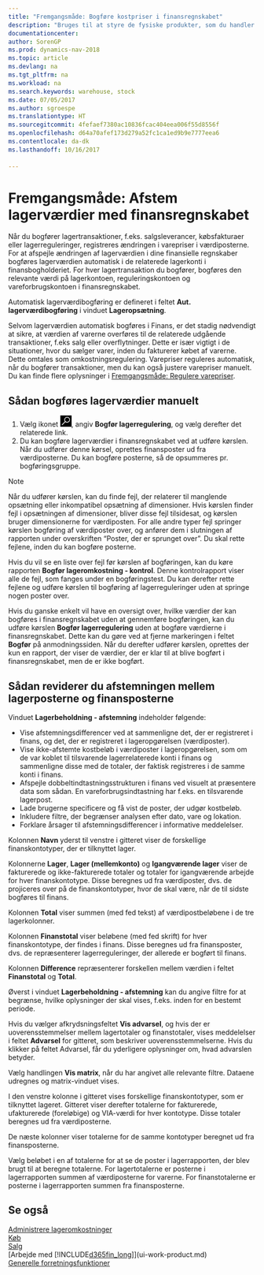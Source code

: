 ```yaml
---
title: "Fremgangsmåde: Bogføre kostpriser i finansregnskabet"
description: "Bruges til at styre de fysiske produkter, som du handler med, f.eks. håndtering af lagerbeholdning på lagerstedet."
documentationcenter: 
author: SorenGP
ms.prod: dynamics-nav-2018
ms.topic: article
ms.devlang: na
ms.tgt_pltfrm: na
ms.workload: na
ms.search.keywords: warehouse, stock
ms.date: 07/05/2017
ms.author: sgroespe
ms.translationtype: HT
ms.sourcegitcommit: 4fefaef7380ac10836fcac404eea006f55d8556f
ms.openlocfilehash: d64a70afef173d279a52fc1ca1ed9b9e7777eea6
ms.contentlocale: da-dk
ms.lasthandoff: 10/16/2017

---
```

# <a name="how-to-reconcile-inventory-costs-with-the-general-ledger"></a>Fremgangsmåde: Afstem lagerværdier med finansregnskabet
Når du bogfører lagertransaktioner, f.eks. salgsleverancer, købsfakturaer eller lagerreguleringer, registreres ændringen i varepriser i værdiposterne. For at afspejle ændringen af lagerværdien i dine finansielle regnskaber bogføres lagerværdien automatisk i de relaterede lagerkonti i finansbogholderiet. For hver lagertransaktion du bogfører, bogføres den relevante værdi på lagerkontoen, reguleringskontoen og vareforbrugskontoen i finansregnskabet.

Automatisk lagerværdibogføring er defineret i feltet **Aut. lagerværdibogføring** i vinduet **Lageropsætning**.

Selvom lagerværdien automatisk bogføres i Finans, er det stadig nødvendigt at sikre, at værdien af varerne overføres til de relaterede udgående transaktioner, f.eks salg eller overflytninger. Dette er især vigtigt i de situationer, hvor du sælger varer, inden du fakturerer købet af varerne. Dette omtales som omkostningsregulering. Varepriser reguleres automatisk, når du bogfører transaktioner, men du kan også justere varepriser manuelt. Du kan finde flere oplysninger i [Fremgangsmåde: Regulere varepriser](inventory-how-adjust-item-costs.md).

## <a name="to-post-inventory-costs-manually"></a>Sådan bogføres lagerværdier manuelt
1. Vælg ikonet ![Søg efter side eller rapport](media/ui-search/search_small.png "Ikonet Søg efter side eller rapport"), angiv **Bogfør lagerregulering**, og vælg derefter det relaterede link.
2. Du kan bogføre lagerværdier i finansregnskabet ved at udføre kørslen. Når du udfører denne kørsel, oprettes finansposter ud fra værdiposterne. Du kan bogføre posterne, så de opsummeres pr. bogføringsgruppe.

> [!NOTE]  
> Når du udfører kørslen, kan du finde fejl, der relaterer til manglende opsætning eller inkompatibel opsætning af dimensioner. Hvis kørslen finder fejl i opsætningen af dimensioner, bliver disse fejl tilsidesat, og kørslen bruger dimensionerne for værdiposten. For alle andre typer fejl springer kørslen bogføring af værdiposter over, og anfører dem i slutningen af rapporten under overskriften “Poster, der er sprunget over”. Du skal rette fejlene, inden du kan bogføre posterne.

Hvis du vil se en liste over fejl før kørslen af bogføringen, kan du køre rapporten **Bogfør lageromkostning - kontrol**. Denne kontrolrapport viser alle de fejl, som fanges under en bogføringstest. Du kan derefter rette fejlene og udføre kørslen til bogføring af lagerreguleringer uden at springe nogen poster over.

Hvis du ganske enkelt vil have en oversigt over, hvilke værdier der kan bogføres i finansregnskabet uden at gennemføre bogføringen, kan du udføre kørslen **Bogfør lagerregulering** uden at bogføre værdierne i finansregnskabet. Dette kan du gøre ved at fjerne markeringen i feltet **Bogfør** på anmodningssiden. Når du derefter udfører kørslen, oprettes der kun en rapport, der viser de værdier, der er klar til at blive bogført i finansregnskabet, men de er ikke bogført.

## <a name="to-audit-the-reconciliation-between-the-inventory-ledger-and-the-general-ledger"></a>Sådan reviderer du afstemningen mellem lagerposterne og finansposterne
Vinduet **Lagerbeholdning - afstemning** indeholder følgende:

- Vise afstemningsdifferencer ved at sammenligne det, der er registreret i finans, og det, der er registreret i lageropgørelsen (værdiposter).
- Vise ikke-afstemte kostbeløb i værdiposter i lageropgørelsen, som om de var koblet til tilsvarende lagerrelaterede konti i finans og sammenligne disse med de totaler, der faktisk registreres i de samme konti i finans.
- Afspejle dobbeltindtastningsstrukturen i finans ved visuelt at præsentere data som sådan. En vareforbrugsindtastning har f.eks. en tilsvarende lagerpost.
- Lade brugerne specificere og få vist de poster, der udgør kostbeløb.
- Inkludere filtre, der begrænser analysen efter dato, vare og lokation.
- Forklare årsager til afstemningsdifferencer i informative meddelelser.


Kolonnen **Navn** yderst til venstre i gitteret viser de forskellige finanskontotyper, der er tilknyttet lager.

Kolonnerne **Lager**, **Lager (mellemkonto)** og **Igangværende lager** viser de fakturerede og ikke-fakturerede totaler og totaler for igangværende arbejde for hver finanskontotype. Disse beregnes ud fra værdiposter, dvs. de projiceres over på de finanskontotyper, hvor de skal være, når de til sidste bogføres til finans.

Kolonnen **Total** viser summen (med fed tekst) af værdipostbeløbene i de tre lagerkolonner.

Kolonnen **Finanstotal** viser beløbene (med fed skrift) for hver finanskontotype, der findes i finans. Disse beregnes ud fra finansposter, dvs. de repræsenterer lagerreguleringer, der allerede er bogført til finans.

Kolonnen **Difference** repræsenterer forskellen mellem værdien i feltet **Finanstotal** og **Total**.

Øverst i vinduet **Lagerbeholdning - afstemning** kan du angive filtre for at begrænse, hvilke oplysninger der skal vises, f.eks. inden for en bestemt periode.

Hvis du vælger afkrydsningsfeltet **Vis advarsel**, og hvis der er uoverensstemmelser mellem lagertotaler og finanstotaler, vises meddelelser i feltet **Advarsel** for gitteret, som beskriver uoverensstemmelserne. Hvis du klikker på feltet Advarsel, får du yderligere oplysninger om, hvad advarslen betyder.

Vælg handlingen **Vis matrix**, når du har angivet alle relevante filtre. Dataene udregnes og matrix-vinduet vises.

I den venstre kolonne i gitteret vises forskellige finanskontotyper, som er tilknyttet lageret. Gitteret viser derefter totalerne for fakturerede, ufakturerede (foreløbige) og VIA-værdi for hver kontotype. Disse totaler beregnes ud fra værdiposterne.

De næste kolonner viser totalerne for de samme kontotyper beregnet ud fra finansposterne.

Vælg beløbet i en af totalerne for at se de poster i lagerrapporten, der blev brugt til at beregne totalerne. For lagertotalerne er posterne i lagerrapporten summen af værdiposterne for varerne. For finanstotalerne er posterne i lagerrapporten summen fra finansposterne.

## <a name="see-also"></a>Se også  
[Administrere lageromkostninger](finance-manage-inventory-costs.md)  
[Køb](purchasing-manage-purchasing.md)  
[Salg](sales-manage-sales.md)    
[Arbejde med [!INCLUDE[d365fin_long](includes/d365fin_long_md.md)]](ui-work-product.md)  
[Generelle forretningsfunktioner](ui-across-business-areas.md)

## 

